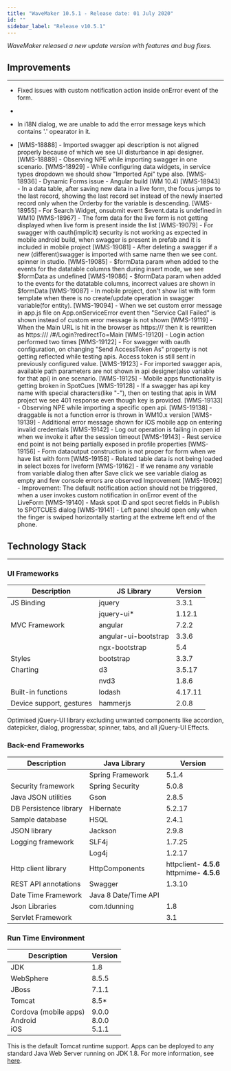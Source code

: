 ```yaml
---
title: "WaveMaker 10.5.1 - Release date: 01 July 2020"
id: ""
sidebar_label: "Release v10.5.1"
---
```

*WaveMaker released a new update version with features and bug fixes.*

## Improvements

---

- Fixed issues with custom notification action inside onError event of the form.
- 

- In i18N dialog, we are unable to add the error message keys which contains '.' opearator in it.
- [WMS-18888] - Imported swagger api description is not aligned properly because of which we see UI disturbance in api designer.
[WMS-18889] - Observing NPE while importing swagger in one scenario.
[WMS-18929] - While configuring data widgets, in service types dropdown we should show "Imported Api" type also.
[WMS-18936] - Dynamic Forms issue - Angular build (WM 10.4)
[WMS-18943] - In a data table, after saving new data in a live form, the focus jumps to the last record, showing the last record set instead of the newly inserted record only when the Orderby for the variable is descending.
[WMS-18955] - For Search Widget, onsubmit event $event.data is undefined in WM10
[WMS-18967] - The form data for the live form is not getting displayed when live form is present inside the list
[WMS-19079] - For swagger with oauth(implicit) security is not working as expected in mobile android build, when swagger is present in prefab and it is included in mobile project
[WMS-19081] - After deleting a swagger if a new (different)swagger is imported with same name then we see cont. spinner in studio.
[WMS-19085] - $formData param when added to the events for the datatable columns then during insert mode, we see $formData as undefined
[WMS-19086] - $formData param when added to the events for the datatable columns, incorrect values are shown in $formData
[WMS-19087] - In mobile project, don't show list with form template when there is no create/update operation in swagger variable(for entity).
[WMS-19094] - When we set custom error message in app.js file on App.onServiceError event then "Service Call Failed" is shown instead of custom error message is not shown
[WMS-19119] - When the Main URL is hit in the browser as https://<domain>/<AppName> then it is rewritten as https://<domain>/<AppName> /#/Login?redirectTo=Main
[WMS-19120] - Login action performed two times
[WMS-19122] - For swagger with oauth configuration, on changing "Send AccessToken As" property is not getting reflected while testing apis. Access token is still sent in previously configured value.
[WMS-19123] - For imported swagger apis, available path parameters are not shown in api designer(also variable for that api) in one scenario.
[WMS-19125] - Mobile apps functionality is getting broken in SpotCues
[WMS-19128] - If a swagger has api key name with special characters(like "-"), then on testing that apis in WM project we see 401 response even though key is provided.
[WMS-19133] - Observing NPE while importing a specific open api.
[WMS-19138] - draggable is not a function error is thrown in WM10.x version
[WMS-19139] - Additional error message shown for iOS mobile app on entering invalid credentials
[WMS-19142] - Log out operation is failing in open id when we invoke it after the session timeout
[WMS-19143] - Rest service end point is not being partially exposed in profile properties
[WMS-19156] - Form dataoutput construction is not proper for form when we have list with form
[WMS-19158] - Related table data is not being loaded in select boxes for liveform
[WMS-19162] - If we rename any variable from variable dialog then after Save click we see variable dialog as empty and few console errors are observed
Improvement
[WMS-19092] - Improvement: The default notification action should not be triggered, when a user invokes custom notification in onError event of the LiveForm
[WMS-19140] - Mask spot iD and spot secret fields in Publish to SPOTCUES dialog
[WMS-19141] - Left panel should open only when the finger is swiped horizontally starting at the extreme left end of the phone.


## Technology Stack

---

### UI Frameworks

| Description | JS Library | Version |
| --- | --- | --- |
| JS Binding | jquery | 3.3.1 |
|  | jquery-ui* | 1.12.1 |
| MVC Framework | angular | 7.2.2 |
|  | angular-ui-bootstrap | 3.3.6 |
|  | ngx-bootstrap | 5.4|
| Styles | bootstrap | 3.3.7 |
| Charting | d3 | 3.5.17 |
|  | nvd3 | 1.8.6 |
| Built-in functions | lodash | 4.17.11 |
| Device support, gestures | hammerjs | 2.0.8 |

Optimised jQuery-UI library excluding unwanted components like accordion, datepicker, dialog, progressbar, spinner, tabs, and all jQuery-UI Effects.

### Back-end Frameworks

| Description | Java Library | Version |
| --- | --- | --- |
|  | Spring Framework |5.1.4 |
| Security framework | Spring Security | 5.0.8 |
| Java JSON utilities | Gson |2.8.5 |
| DB Persistence library | Hibernate |5.2.17 |
| Sample database | HSQL |2.4.1 |
| JSON library | Jackson |2.9.8 |
| Logging framework | SLF4j |1.7.25 |
|  | Log4j | 1.2.17 |
| Http client library | HttpComponents |httpclient- **4.5.6** <br> httpmime- **4.5.6** |
| REST API annotations | Swagger | 1.3.10 |
| Date Time Framework | Java 8 Date/Time API |  |
| Json Libraries | com.tdunning |  1.8 |
| Servlet Framework |  | 3.1 |

### Run Time Environment

| Description | Version |
| --- | --- |
| JDK | 1.8 |
| WebSphere | 8.5.5 |
| JBoss | 7.1.1 |
| Tomcat | 8.5* |
| Cordova (mobile apps) <br> Android <br> iOS | 9.0.0 <br> 8.0.0  <br> 5.1.1 |


This is the default Tomcat runtime support. Apps can be deployed to any standard Java Web Server running on JDK 1.8. For more information, see [here](/learn/app-development/deployment/deployment-web-server).
